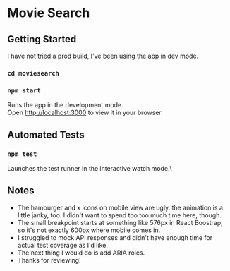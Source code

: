 # Movie Search

## Getting Started

I have not tried a prod build, I've been using the app in dev mode.

### `cd moviesearch`
### `npm start`

Runs the app in the development mode.\
Open [http://localhost:3000](http://localhost:3000) to view it in your browser.

## Automated Tests

### `npm test`

Launches the test runner in the interactive watch mode.\

## Notes
- The hamburger and x icons on mobile view are ugly. the animation is a little janky, too. I didn't want to spend too too much time here, though.
- The small breakpoint starts at something like 576px in React Boostrap, so it's not exactly 600px where mobile comes in.
- I struggled to mock API responses and didn't have enough time for actual test coverage as I'd like.
- The next thing I would do is add ARIA roles.
- Thanks for reviewing!

